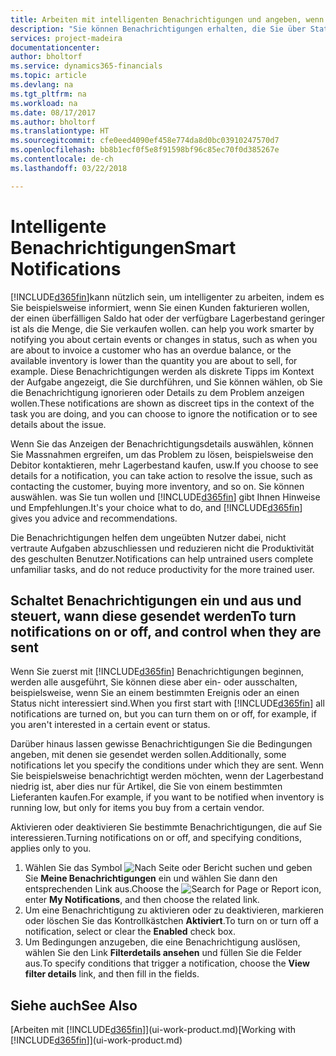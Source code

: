 ```yaml
---
title: Arbeiten mit intelligenten Benachrichtigungen und angeben, wenn Sie sie sehen | Microsoft Docs
description: "Sie können Benachrichtigungen erhalten, die Sie über Statusänderungen oder Ereignissen, beispielsweise, ein überfälliger Saldo oder ein Logistik Basis informieren."
services: project-madeira
documentationcenter: 
author: bholtorf
ms.service: dynamics365-financials
ms.topic: article
ms.devlang: na
ms.tgt_pltfrm: na
ms.workload: na
ms.date: 08/17/2017
ms.author: bholtorf
ms.translationtype: HT
ms.sourcegitcommit: cfe0eed4090ef458e774da8d0bc03910247570d7
ms.openlocfilehash: bb8b1ecf0f5e8f91598bf96c85ec70f0d385267e
ms.contentlocale: de-ch
ms.lasthandoff: 03/22/2018

---
```

# <a name="smart-notifications"></a><span data-ttu-id="391bf-103">Intelligente Benachrichtigungen</span><span class="sxs-lookup"><span data-stu-id="391bf-103">Smart Notifications</span></span>
[!INCLUDE[d365fin](includes/d365fin_md.md)]<span data-ttu-id="391bf-104">kann nützlich sein, um intelligenter zu arbeiten, indem es Sie beispielsweise informiert, wenn Sie einen Kunden fakturieren wollen, der einen überfälligen Saldo hat oder der verfügbare Lagerbestand geringer ist als die Menge, die Sie verkaufen wollen.</span><span class="sxs-lookup"><span data-stu-id="391bf-104"> can help you work smarter by notifying you about certain events or changes in status, such as when you are about to invoice a customer who has an overdue balance, or the available inventory is lower than the quantity you are about to sell, for example.</span></span> <span data-ttu-id="391bf-105">Diese Benachrichtigungen werden als diskrete Tipps im Kontext der Aufgabe angezeigt, die Sie durchführen, und Sie können wählen, ob Sie die Benachrichtigung ignorieren oder Details zu dem Problem anzeigen wollen.</span><span class="sxs-lookup"><span data-stu-id="391bf-105">These notifications are shown as discreet tips in the context of the task you are doing, and you can choose to ignore the notification or to see details about the issue.</span></span>  

<span data-ttu-id="391bf-106">Wenn Sie das Anzeigen der Benachrichtigungsdetails auswählen, können Sie Massnahmen ergreifen, um das Problem zu lösen, beispielsweise den Debitor kontaktieren, mehr Lagerbestand kaufen, usw.</span><span class="sxs-lookup"><span data-stu-id="391bf-106">If you choose to see details for a notification, you can take action to resolve the issue, such as contacting the customer, buying more inventory, and so on.</span></span> <span data-ttu-id="391bf-107">Sie können auswählen. was Sie tun wollen und [!INCLUDE[d365fin](includes/d365fin_md.md)] gibt Ihnen Hinweise und Empfehlungen.</span><span class="sxs-lookup"><span data-stu-id="391bf-107">It's your choice what to do, and [!INCLUDE[d365fin](includes/d365fin_md.md)] gives you advice and recommendations.</span></span>  

<span data-ttu-id="391bf-108">Die Benachrichtigungen helfen dem ungeübten Nutzer dabei, nicht vertraute Aufgaben abzuschliessen und reduzieren nicht die Produktivität des geschulten Benutzer.</span><span class="sxs-lookup"><span data-stu-id="391bf-108">Notifications can help untrained users complete unfamiliar tasks, and do not reduce productivity for the more trained user.</span></span>  

## <a name="to-turn-notifications-on-or-off-and-control-when-they-are-sent"></a><span data-ttu-id="391bf-109">Schaltet Benachrichtigungen ein und aus und steuert, wann diese gesendet werden</span><span class="sxs-lookup"><span data-stu-id="391bf-109">To turn notifications on or off, and control when they are sent</span></span>
<span data-ttu-id="391bf-110">Wenn Sie zuerst mit [!INCLUDE[d365fin](includes/d365fin_md.md)] Benachrichtigungen beginnen, werden alle ausgeführt, Sie können diese aber ein- oder ausschalten, beispielsweise, wenn Sie an einem bestimmten Ereignis oder an einen Status nicht interessiert sind.</span><span class="sxs-lookup"><span data-stu-id="391bf-110">When you first start with [!INCLUDE[d365fin](includes/d365fin_md.md)] all notifications are turned on, but you can turn them on or off, for example, if you aren't interested in a certain event or status.</span></span>  

<span data-ttu-id="391bf-111">Darüber hinaus lassen gewisse Benachrichtigungen Sie die Bedingungen angeben, mit denen sie gesendet werden sollen.</span><span class="sxs-lookup"><span data-stu-id="391bf-111">Additionally, some notifications let you specify the conditions under which they are sent.</span></span> <span data-ttu-id="391bf-112">Wenn Sie beispielsweise benachrichtigt werden möchten, wenn  der Lagerbestand niedrig ist, aber dies nur für Artikel, die Sie von einem bestimmten Lieferanten kaufen.</span><span class="sxs-lookup"><span data-stu-id="391bf-112">For example, if you want to be notified when inventory is running low, but only for items you buy from a certain vendor.</span></span>  

<span data-ttu-id="391bf-113">Aktivieren oder deaktivieren Sie bestimmte Benachrichtigungen, die auf Sie interessieren.</span><span class="sxs-lookup"><span data-stu-id="391bf-113">Turning notifications on or off, and specifying conditions, applies only to you.</span></span>  

1. <span data-ttu-id="391bf-114">Wählen Sie das Symbol ![Nach Seite oder Bericht suchen](media/ui-search/search_small.png "Nach Seite oder Bericht suchen") und geben Sie **Meine Benachrichtigungen** ein und wählen Sie dann den entsprechenden Link aus.</span><span class="sxs-lookup"><span data-stu-id="391bf-114">Choose the ![Search for Page or Report](media/ui-search/search_small.png "Search for Page or Report icon") icon, enter **My Notifications**, and then choose the related link.</span></span>
2. <span data-ttu-id="391bf-115">Um eine Benachrichtigung zu aktivieren oder zu deaktivieren, markieren oder löschen Sie das Kontrollkästchen  **Aktiviert**.</span><span class="sxs-lookup"><span data-stu-id="391bf-115">To turn on or turn off a notification, select or clear the **Enabled** check box.</span></span>
3. <span data-ttu-id="391bf-116">Um Bedingungen anzugeben, die eine Benachrichtigung auslösen, wählen Sie den Link **Filterdetails ansehen**  und füllen Sie die Felder aus.</span><span class="sxs-lookup"><span data-stu-id="391bf-116">To specify conditions that trigger a notification, choose the **View filter details** link, and then fill in the fields.</span></span>  

## <a name="see-also"></a><span data-ttu-id="391bf-117">Siehe auch</span><span class="sxs-lookup"><span data-stu-id="391bf-117">See Also</span></span>
<span data-ttu-id="391bf-118">[Arbeiten mit [!INCLUDE[d365fin](includes/d365fin_md.md)]](ui-work-product.md)</span><span class="sxs-lookup"><span data-stu-id="391bf-118">[Working with [!INCLUDE[d365fin](includes/d365fin_md.md)]](ui-work-product.md)</span></span>

